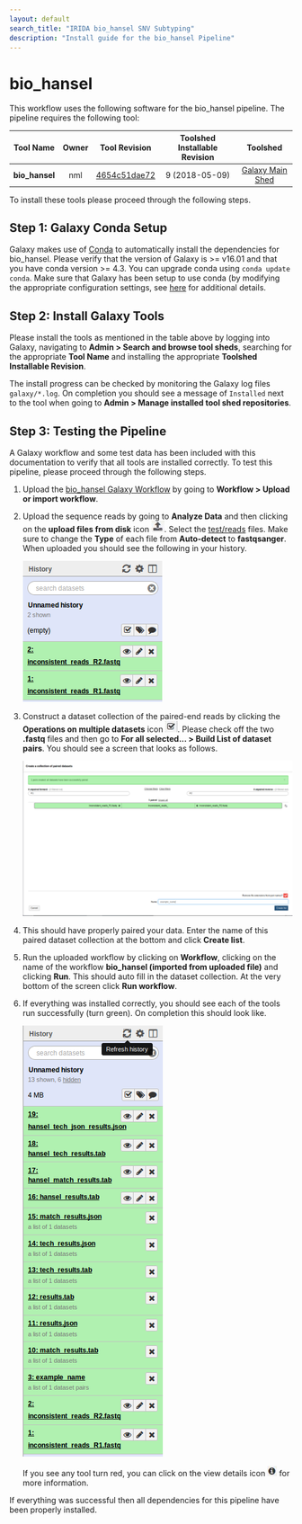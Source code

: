 ```yaml
---
layout: default
search_title: "IRIDA bio_hansel SNV Subtyping"
description: "Install guide for the bio_hansel Pipeline"
---
```


bio_hansel
============

This workflow uses the following software for the bio_hansel pipeline. The pipeline requires the following tool:

| Tool Name                      | Owner    | Tool Revision | Toolshed Installable Revision | Toolshed             |
|:------------------------------:|:--------:|:-------------:|:-----------------------------:|:--------------------:|
| **bio_hansel**                 | nml      | [4654c51dae72][]| 9 (2018-05-09)              | [Galaxy Main Shed][] |


To install these tools please proceed through the following steps.

## Step 1: Galaxy Conda Setup

Galaxy makes use of [Conda][conda] to automatically install the dependencies for bio_hansel.  Please verify that the version of Galaxy is >= v16.01 and that you have conda version >= 4.3. You can upgrade conda using `conda update conda`.  Make sure that Galaxy has been setup to use conda (by modifying the appropriate configuration settings, see [here][galaxy-config] for additional details.


## Step 2: Install Galaxy Tools

Please install the tools as mentioned in the table above by logging into Galaxy, navigating to **Admin > Search and browse tool sheds**, searching for the appropriate **Tool Name** and installing the appropriate **Toolshed Installable Revision**.

The install progress can be checked by monitoring the Galaxy log files `galaxy/*.log`.  On completion you should see a message of `Installed` next to the tool when going to **Admin > Manage installed tool shed repositories**.

## Step 3: Testing the Pipeline

A Galaxy workflow and some test data has been included with this documentation to verify that all tools are installed correctly.  To test this pipeline, please proceed through the following steps.

1. Upload the [bio_hansel Galaxy Workflow][] by going to **Workflow > Upload or import workflow**.
2. Upload the sequence reads by going to **Analyze Data** and then clicking on the **upload files from disk** icon ![upload-icon][].  Select the [test/reads][] files.  Make sure to change the **Type** of each file from **Auto-detect** to **fastqsanger**.  When uploaded you should see the following in your history.

    ![upload-history][]

3. Construct a dataset collection of the paired-end reads by clicking the **Operations on multiple datasets** icon ![datasets-icon][].  Please check off the two **.fastq** files and then go to **For all selected... > Build List of dataset pairs**.  You should see a screen that looks as follows.

    ![dataset-pair-screen][]

4. This should have properly paired your data. Enter the name of this paired dataset collection at the bottom and click **Create list**.
5. Run the uploaded workflow by clicking on **Workflow**, clicking on the name of the workflow **bio_hansel (imported from uploaded file)** and clicking **Run**.  This should auto fill in the dataset collection.  At the very bottom of the screen click **Run workflow**.
6. If everything was installed correctly, you should see each of the tools run successfully (turn green).  On completion this should look like.

    ![workflow-success]

    If you see any tool turn red, you can click on the view details icon ![view-details-icon][] for more information.

If everything was successful then all dependencies for this pipeline have been properly installed.

[4654c51dae72]: https://toolshed.g2.bx.psu.edu/view/nml/bio_hansel/4654c51dae72
[galaxy-config]: ../../setup#step-4-modify-configuration-file
[Galaxy Main Shed]: http://toolshed.g2.bx.psu.edu/
[bio_hansel Galaxy Workflow]: ../test/bio_hansel/bio_hansel.ga
[upload-icon]: ../test/snvphyl/images/upload-icon.jpg
[test/reads]: ../test/bio_hansel/reads
[upload-history]: ../test/bio_hansel/images/history.png
[datasets-icon]: ../test/snvphyl/images/datasets-icon.jpg
[dataset-pair-screen]: ../test/bio_hansel/images/pairing.png
[workflow-success]: ../test/bio_hansel/images/completed.png
[view-details-icon]: ../test/snvphyl/images/view-details-icon.jpg
[conda]: https://conda.io/docs/intro.html
[bioconda]: https://bioconda.github.io/
